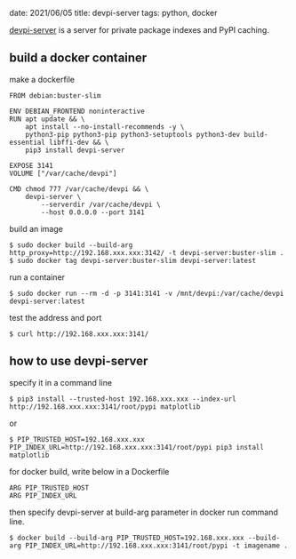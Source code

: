 date: 2021/06/05
title: devpi-server
tags: python, docker

[devpi-server](https://pypi.org/project/devpi-server/) is a server for private package indexes and PyPI caching.

## build a docker container

make a dockerfile

```
FROM debian:buster-slim

ENV DEBIAN_FRONTEND noninteractive
RUN apt update && \
    apt install --no-install-recommends -y \
    python3-pip python3-pip python3-setuptools python3-dev build-essential libffi-dev && \
    pip3 install devpi-server

EXPOSE 3141
VOLUME ["/var/cache/devpi"]

CMD chmod 777 /var/cache/devpi && \
    devpi-server \
        --serverdir /var/cache/devpi \
        --host 0.0.0.0 --port 3141
```

build an image

	$ sudo docker build --build-arg http_proxy=http://192.168.xxx.xxx:3142/ -t devpi-server:buster-slim .
	$ sudo docker tag devpi-server:buster-slim devpi-server:latest

run a container

	$ sudo docker run --rm -d -p 3141:3141 -v /mnt/devpi:/var/cache/devpi devpi-server:latest


test the address and port

	$ curl http://192.168.xxx.xxx:3141/


## how to use devpi-server

specify it in a command line

	$ pip3 install --trusted-host 192.168.xxx.xxx --index-url http://192.168.xxx.xxx:3141/root/pypi matplotlib

or 

	$ PIP_TRUSTED_HOST=192.168.xxx.xxx PIP_INDEX_URL=http://192.168.xxx.xxx:3141/root/pypi pip3 install matplotlib

for docker build, write below in a Dockerfile

	ARG PIP_TRUSTED_HOST
	ARG PIP_INDEX_URL

then specify devpi-server at build-arg parameter in docker run command line.

	$ docker build --build-arg PIP_TRUSTED_HOST=192.168.xxx.xxx --build-arg PIP_INDEX_URL=http://192.168.xxx.xxx:3141/root/pypi -t imagename .

